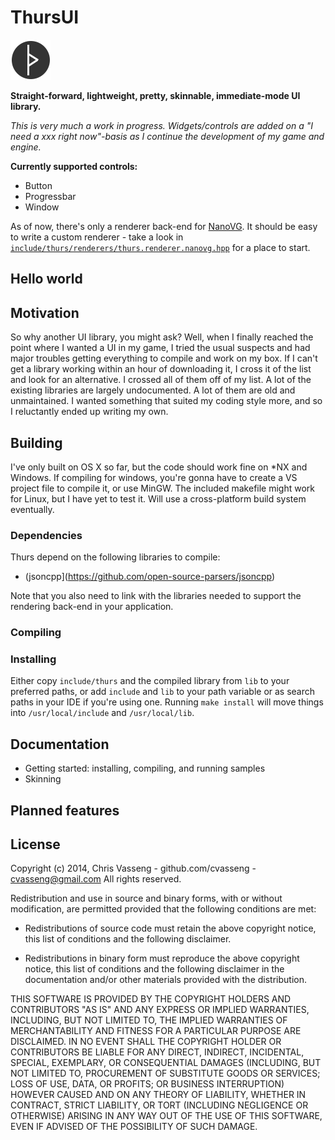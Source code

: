 ThursUI
=======

![Logo](bin/logo.png)

**Straight-forward, lightweight, pretty, skinnable, immediate-mode UI library.**

*This is very much a work in progress. Widgets/controls are added on a "I need a xxx right now"-basis as I continue the development of my game and engine.* 

**Currently supported controls:**
  * Button
  * Progressbar
  * Window

As of now, there's only a renderer back-end for [NanoVG](https://github.com/memononen/nanovg). It should be easy to write a custom renderer - take a look in [`include/thurs/renderers/thurs.renderer.nanovg.hpp`](include/thurs/renderers/thurs.renderer.nanovg.hpp) for a place to start. 

<insert gif here>

## Hello world

## Motivation
So why another UI library, you might ask? Well, when I finally reached the point where I wanted a UI in my game, I tried the usual suspects and had major troubles getting everything to compile and work on my box. If I can't get a library working within an hour of downloading it, I cross it of the list and look for an alternative. I crossed all of them off of my list. A lot of the existing libraries are largely undocumented. A lot of them are old and unmaintained. I wanted something that suited my coding style more, and so I reluctantly ended up writing my own.

## Building

I've only built on OS X so far, but the code should work fine on *NX and Windows. If compiling for windows, you're gonna have to create a VS project file to compile it, or use MinGW. The included makefile might work for Linux, but I have yet to test it. Will use a cross-platform build system eventually.

### Dependencies

Thurs depend on the following libraries to compile:
  * (jsoncpp](https://github.com/open-source-parsers/jsoncpp)

Note that you also need to link with the libraries needed to support the rendering back-end in your application.

### Compiling


### Installing
Either copy `include/thurs` and the compiled library from `lib` to your preferred paths, or add `include` and `lib` to your path variable or as search paths in your IDE if you're using one. Running `make install` will move things into `/usr/local/include` and `/usr/local/lib`.

## Documentation
  
  * Getting started: installing, compiling, and running samples
  * Skinning

## Planned features


## License

Copyright (c) 2014, Chris Vasseng - github.com/cvasseng - cvasseng@gmail.com
All rights reserved.

Redistribution and use in source and binary forms, with or without
modification, are permitted provided that the following conditions are met:

* Redistributions of source code must retain the above copyright notice, this
  list of conditions and the following disclaimer.

* Redistributions in binary form must reproduce the above copyright notice,
  this list of conditions and the following disclaimer in the documentation
  and/or other materials provided with the distribution.

THIS SOFTWARE IS PROVIDED BY THE COPYRIGHT HOLDERS AND CONTRIBUTORS "AS IS"
AND ANY EXPRESS OR IMPLIED WARRANTIES, INCLUDING, BUT NOT LIMITED TO, THE
IMPLIED WARRANTIES OF MERCHANTABILITY AND FITNESS FOR A PARTICULAR PURPOSE ARE
DISCLAIMED. IN NO EVENT SHALL THE COPYRIGHT HOLDER OR CONTRIBUTORS BE LIABLE
FOR ANY DIRECT, INDIRECT, INCIDENTAL, SPECIAL, EXEMPLARY, OR CONSEQUENTIAL
DAMAGES (INCLUDING, BUT NOT LIMITED TO, PROCUREMENT OF SUBSTITUTE GOODS OR
SERVICES; LOSS OF USE, DATA, OR PROFITS; OR BUSINESS INTERRUPTION) HOWEVER
CAUSED AND ON ANY THEORY OF LIABILITY, WHETHER IN CONTRACT, STRICT LIABILITY,
OR TORT (INCLUDING NEGLIGENCE OR OTHERWISE) ARISING IN ANY WAY OUT OF THE USE
OF THIS SOFTWARE, EVEN IF ADVISED OF THE POSSIBILITY OF SUCH DAMAGE.